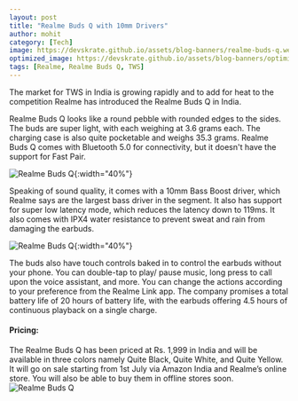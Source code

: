 ```yaml
---
layout: post
title: "Realme Buds Q with 10mm Drivers"
author: mohit
category: [Tech]
image: https://devskrate.github.io/assets/blog-banners/realme-buds-q.webp
optimized_image: https://devskrate.github.io/assets/blog-banners/optimized/realme-buds-q.webp
tags: [Realme, Realme Buds Q, TWS]
---
```


The market for TWS in India is growing rapidly and to add for heat to the competition Realme has introduced the Realme Buds Q in India.

Realme Buds Q looks like a round pebble with rounded edges to the sides. The buds are super light, with each weighing at 3.6 grams each. The charging case is also quite pocketable and weighs 35.3 grams. Realme Buds Q comes with Bluetooth 5.0 for connectivity, but it doesn't have the support for Fast Pair.

![Realme Buds Q](https://devskrate.github.io/assets/images/realme/realme-buds-q-earbuds-and-case.webp){:width="40%"}

Speaking of sound quality, it comes with a 10mm Bass Boost driver, which Realme says are the largest bass driver in the segment. It also has support for super low latency mode, which reduces the latency down to 119ms. It also comes with IPX4 water resistance to prevent sweat and rain from damaging the earbuds.

![Realme Buds Q](https://devskrate.github.io/assets/images/realme/realme-buds-q-earbuds.webp){:width="40%"}

The buds also have touch controls baked in to control the earbuds without your phone. You can double-tap to play/ pause music, long press to call upon the voice assistant, and more. You can change the actions according to your preference from the Realme Link app. The company promises a total battery life of 20 hours of battery life, with the earbuds offering 4.5 hours of continuous playback on a single charge.

#### Pricing:

The Realme Buds Q has been priced at Rs. 1,999 in India and will be available in three colors namely Quite Black, Quite White, and Quite Yellow. It will go on sale starting from 1st July via Amazon India and Realme’s online store. You will also be able to buy them in offline stores soon.
![Realme Buds Q](https://devskrate.github.io/assets/images/realme/realme-buds-q-colors.webp)
